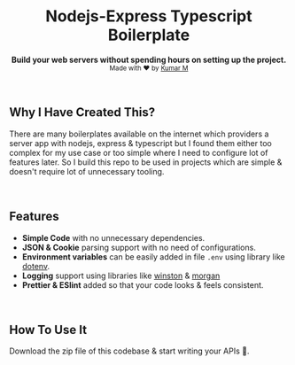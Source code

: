 <h1 align="center">Nodejs-Express Typescript Boilerplate</h1>

<p align="center">
  <b>Build your web servers without spending hours on setting up the project.</b></br>
  <sub>Made with ❤️ by <a href="https://github.com/kumar2191">Kumar M</a></sub>
</p>

<br>

## Why I Have Created This?

There are many boilerplates available on the internet which providers a server app with nodejs, express & typescript but I found them either too complex for my use case or too simple where I need to configure lot of features later. So I build this repo to be used in projects which are simple & doesn't require lot of unnecessary tooling.

<br>

## Features

- **Simple Code** with no unnecessary dependencies.
- **JSON & Cookie** parsing support with no need of configurations.
- **Environment variables** can be easily added in file `.env` using library like [dotenv](https://www.npmjs.com/package/dotenv).
- **Logging** support using libraries like [winston](https://www.npmjs.com/package/winston) & [morgan](https://www.npmjs.com/package/morgan)
- **Prettier & ESlint** added so that your code looks & feels consistent.

<br>

## How To Use It

Download the zip file of this codebase & start writing your APIs 🎉.

<br>
